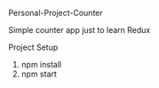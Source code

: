Personal-Project-Counter

Simple counter app just to learn Redux

Project Setup

1. npm install
2. npm start
